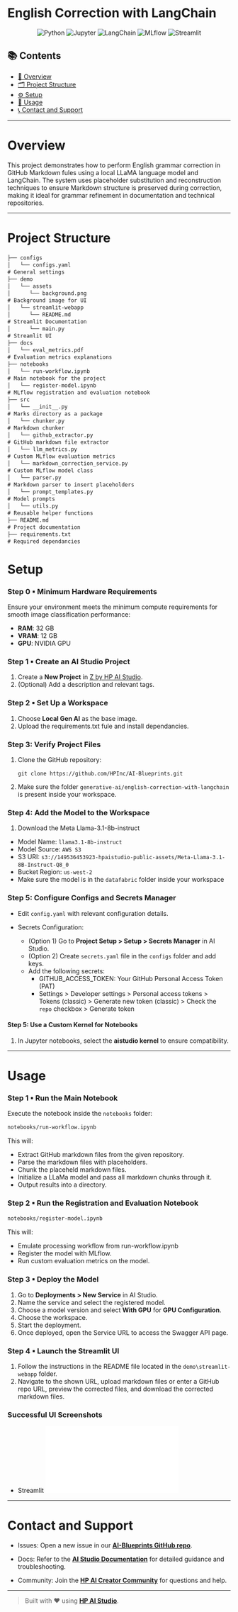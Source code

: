 # English Correction with LangChain

<div align="center">

![Python](https://img.shields.io/badge/Python-3.13+-blue.svg?logo=python)
![Jupyter](https://img.shields.io/badge/Jupyter-supported-orange.svg?logo=jupyter)
![LangChain](https://img.shields.io/badge/LangChain-used-4b8bbe.svg?logo=langchain)
![MLflow](https://img.shields.io/badge/MLflow-used-015cab.svg?logo=mlflow)
![Streamlit](https://img.shields.io/badge/User%20Interface-Streamlit-ff4b4b.svg?logo=streamlit)

</div>

## 📚 Contents

- [🧠 Overview](#overview)
- [🗂 Project Structure](#project-structure)
- [⚙️ Setup](#setup)
- [🚀 Usage](#usage)
- [📞 Contact and Support](#contact-and-support)

---

# Overview

This project demonstrates how to perform English grammar correction in GitHub Markdown fules using a local LLaMA language model and LangChain. The system uses placeholder substitution and reconstruction techniques to ensure Markdown structure is preserved during correction, making it ideal for grammar refinement in documentation and technical repositories. 

---

# Project Structure

```
├── configs
│   └── configs.yaml                                                  # General settings
├── demo
│   └── assets
│      └── background.png                                             # Background image for UI
│   └── streamlit-webapp
│      └── README.md                                                  # Streamlit Documentation
│      └── main.py                                                    # Streamlit UI
├── docs
│   └── eval_metrics.pdf                                              # Evaluation metrics explanations
├── notebooks
│   └── run-workflow.ipynb                                            # Main notebook for the project
│   └── register-model.ipynb                                          # MLflow registration and evaluation notebook 
├── src
│   └── __init__.py                                                   # Marks directory as a package
│   └── chunker.py                                                    # Markdown chunker 
│   └── github_extractor.py                                           # GitHub markdown file extractor
│   └── llm_metrics.py                                                # Custom MLflow evaluation metrics
│   └── markdown_correction_service.py                                # Custom MLflow model class
│   └── parser.py                                                     # Markdown parser to insert placeholders
│   └── prompt_templates.py                                           # Model prompts
│   └── utils.py                                                      # Reusable helper functions
├── README.md                                                         # Project documentation
├── requirements.txt                                                  # Required dependancies

```

# Setup

### Step 0 ▪ Minimum Hardware Requirements

Ensure your environment meets the minimum compute requirements for smooth image classification performance:

- **RAM**: 32 GB  
- **VRAM**: 12 GB  
- **GPU**: NVIDIA GPU

### Step 1 ▪ Create an AI Studio Project

1.  Create a **New Project** in [Z by HP AI Studio](https://zdocs.datascience.hp.com/docs/aistudio/overview).
2. (Optional) Add a description and relevant tags.

### Step 2 ▪ Set Up a Workspace

1. Choose **Local Gen AI** as the base image.
2. Upload the requirements.txt fule and install dependancies.

### Step 3: Verify Project Files

1. Clone the GitHub repository:  
   ```
   git clone https://github.com/HPInc/AI-Blueprints.git
   ```  
2. Make sure the folder `generative-ai/english-correction-with-langchain` is present inside your workspace.

### Step 4: Add the Model to the Workspace

1. Download the Meta Llama-3.1-8b-instruct
- Model Name: `llama3.1-8b-instruct`
- Model Source: `AWS S3`
- S3 URI: `s3://149536453923-hpaistudio-public-assets/Meta-Llama-3.1-8B-Instruct-Q8_0`
- Bucket Region: `us-west-2`
- Make sure the model is in the `datafabric` folder inside your workspace

### Step 5: Configure Configs and Secrets Manager

- Edit `config.yaml` with relevant configuration details.

- Secrets Configuration:
  - (Option 1) Go to **Project Setup > Setup > Secrets Manager** in AI Studio.
  - (Option 2) Create `secrets.yaml` file in the `configs` folder and add keys.
  - Add the following secrets:
     - GITHUB_ACCESS_TOKEN: Your GitHub Personal Access Token (PAT)
     - Settings > Developer settings > Personal access tokens > Tokens (classic) > Generate new token (classic) > Check the `repo` checkbox > Generate token

#### Step 5: Use a Custom Kernel for Notebooks
1. In Jupyter notebooks, select the **aistudio kernel** to ensure compatibility.

---

# Usage

### Step 1 ▪ Run the Main Notebook

Execute the notebook inside the `notebooks` folder:

```bash
notebooks/run-workflow.ipynb
```

This will:

- Extract GitHub markdown files from the given repository.
- Parse the markdown files with placeholders.
- Chunk the placeheld markdown files.
- Initialize a LLaMa model and pass all markdown chunks through it.
- Output results into a directory.
  
### Step 2 ▪ Run the Registration and Evaluation Notebook

```bash
notebooks/register-model.ipynb
```

This will:

- Emulate processing workflow from run-workflow.ipynb
- Register the model with MLflow.
- Run custom evaluation metrics on the model. 

### Step 3 ▪ Deploy the Model

1. Go to **Deployments > New Service** in AI Studio.
2. Name the service and select the registered model.
3. Choose a model version and select **With GPU** for **GPU Configuration**.
4. Choose the workspace.
5. Start the deployment.
6. Once deployed, open the Service URL to access the Swagger API page.


### Step 4 ▪ Launch the Streamlit UI

1. Follow the instructions in the README file located in the `demo\streamlit-webapp` folder.
2. Navigate to the shown URL, upload markdown files or enter a GitHub repo URL, preview the corrected files, and download the corrected markdown files. 

### Successful UI Screenshots

- Streamlit
  ![Grammar Correction Streamlit UI](docs/grammar-streamlit-ss.pdf)

---

# Contact and Support  

- Issues: Open a new issue in our [**AI-Blueprints GitHub repo**](https://github.com/HPInc/AI-Blueprints).

- Docs: Refer to the **[AI Studio Documentation](https://zdocs.datascience.hp.com/docs/aistudio/overview)** for detailed guidance and troubleshooting. 

- Community: Join the [**HP AI Creator Community**](https://community.datascience.hp.com/) for questions and help.

---

> Built with ❤️ using [**HP AI Studio**](https://www.hp.com/us-en/workstations/ai-studio.html).

